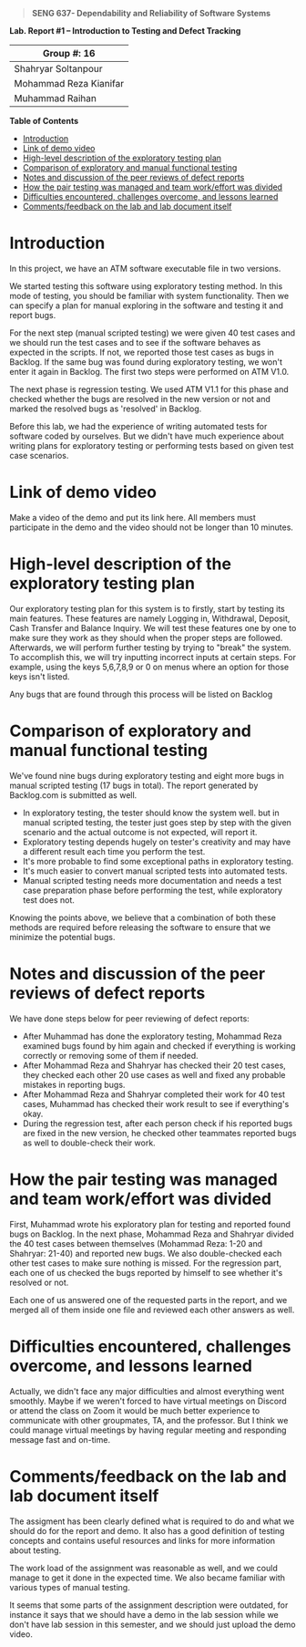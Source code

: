 >   **SENG 637- Dependability and Reliability of Software Systems**

**Lab. Report \#1 – Introduction to Testing and Defect Tracking**

| Group \#: 16           |   
|------------------------|
| Shahryar Soltanpour    |
| Mohammad Reza Kianifar |
| Muhammad Raihan        |

**Table of Contents**
- [Introduction](#introduction)
- [Link of demo video](#link-of-demo-video)
- [High-level description of the exploratory testing plan](#high-level-description-of-the-exploratory-testing-plan)
- [Comparison of exploratory and manual functional testing](#comparison-of-exploratory-and-manual-functional-testing)
- [Notes and discussion of the peer reviews of defect reports](#notes-and-discussion-of-the-peer-reviews-of-defect-reports)
- [How the pair testing was managed and team work/effort was divided](#how-the-pair-testing-was-managed-and-team-workeffort-was-divided)
- [Difficulties encountered, challenges overcome, and lessons learned](#difficulties-encountered-challenges-overcome-and-lessons-learned)
- [Comments/feedback on the lab and lab document itself](#commentsfeedback-on-the-lab-and-lab-document-itself)


# Introduction

In this project, we have an ATM software executable file in two versions.

We started testing this software using exploratory testing method. In this mode of testing, you should be familiar with system functionality. Then we can specify a plan for manual exploring in the software and testing it and report bugs.

For the next step (manual scripted testing) we were given 40 test cases and we should run the test cases and to see if the software behaves as expected in the scripts. If not, we reported those test cases as bugs in Backlog. If the same bug was found during exploratory testing, we won't enter it again in Backlog. The first two steps were performed on ATM V1.0.

The next phase is regression testing. We used ATM V1.1 for this phase and checked whether the bugs are resolved in the new version or not and marked the resolved bugs as 'resolved' in Backlog.

Before this lab, we had the experience of writing automated tests for software coded by ourselves. But we didn't have much experience about writing plans for exploratory testing or performing tests based on given test case scenarios. 

# Link of demo video 

Make a video of the demo and put its link here.
All members must participate in the demo and the video should not be longer than 10 minutes.



# High-level description of the exploratory testing plan

Our exploratory testing plan for this system is to firstly, start by testing its main features. These features are namely Logging in, Withdrawal, Deposit, Cash Transfer and Balance Inquiry. We will test these features one by one to make sure they work as they should when the proper steps are followed. Afterwards, we will perform further testing by trying to "break" the system. To accomplish this, we will try inputting incorrect inputs at certain steps. For example, using the keys 5,6,7,8,9 or 0 on menus where an option for those keys isn't listed. 

Any bugs that are found through this process will be listed on Backlog


# Comparison of exploratory and manual functional testing

We've found nine bugs during exploratory testing and eight more bugs in manual scripted testing (17 bugs in total). The report generated by Backlog.com is submitted as well.


- In exploratory testing, the tester should know the system well. but in manual scripted testing, the tester just goes step by step with the given scenario and the actual outcome is not expected, will report it. 
- Exploratory testing depends hugely on tester's creativity and may have a different result each time you perform the test. 
- It's more probable to find some exceptional paths in exploratory testing.
- It's much easier to convert manual scripted tests into automated tests.
- Manual scripted testing needs more documentation and needs a test case preparation phase before performing the test, while exploratory test does not. 

Knowing the points above, we believe that a combination of both these methods are required before releasing the software to ensure that we minimize the potential bugs.  
# Notes and discussion of the peer reviews of defect reports
We have done steps below for peer reviewing of defect reports: 

- After Muhammad has done the exploratory testing, Mohammad Reza examined bugs found by him again and checked if everything is working correctly or removing some of them if needed.
- After Mohammad Reza and Shahryar has checked their 20 test cases, they checked each other 20 use cases as well and fixed any probable mistakes in reporting bugs.
- After Mohammad Reza and Shahryar completed their work for 40 test cases, Muhammad has checked their work result to see if everything's okay.
- During the regression test, after each person check if his reported bugs are fixed in the new version, he checked other teammates reported bugs as well to double-check their work.

# How the pair testing was managed and team work/effort was divided 

First, Muhammad wrote his exploratory plan for testing and reported found bugs on Backlog. In the next phase, Mohammad Reza and Shahryar divided the 40 test cases between themselves (Mohammad Reza: 1-20 and Shahryar: 21-40) and reported new bugs. We also double-checked each other test cases to make sure nothing is missed. For the regression part, each one of us checked the bugs reported by himself to see whether it's resolved or not.

Each one of us answered one of the requested parts in the report, and we merged all of them inside one file and reviewed each other answers as well. 

# Difficulties encountered, challenges overcome, and lessons learned

Actually, we didn't face any major difficulties and almost everything went smoothly. Maybe if we weren't forced to have virtual meetings on Discord or attend the class on Zoom it would be much better experience to communicate with other groupmates, TA, and the professor. But I think we could manage virtual meetings by having regular meeting and responding message fast and on-time.  

# Comments/feedback on the lab and lab document itself

The assigment has been clearly defined what is required to do and what we should do for the report and demo. It also has a good definition of testing concepts and contains useful resources and links for more information about testing.

The work load of the assignment was reasonable as well, and we could manage to get it done in the expected time. We also became familiar with various types of manual testing.

It seems that some parts of the assignment description were outdated, for instance it says that we should have a demo in the lab session while we don't have lab session in this semester, and we should just upload the demo video.  
